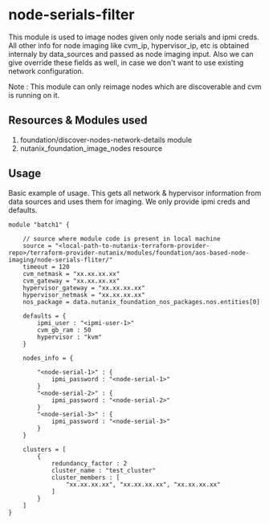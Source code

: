 # node-serials-filter

This module is used to image nodes given only node serials and ipmi creds. All other info for node imaging like cvm_ip, hypervisor_ip, etc is obtained internaly by data_sources and passed as node imaging input. Also we can give override these fields as well, in case we don't want to use existing network configuration.

Note : This module can only reimage nodes which are discoverable and cvm is running on it.

## Resources & Modules used

1. foundation/discover-nodes-network-details module
2. nutanix_foundation_image_nodes resource

## Usage

Basic example of usage. This gets all network & hypervisor information from data sources and uses them for imaging. We only provide ipmi creds and defaults.

```hcl
module "batch1" {

    // source where module code is present in local machine
    source = "<local-path-to-nutanix-terraform-provider-repo>/terraform-provider-nutanix/modules/foundation/aos-based-node-imaging/node-serials-fliter/"
    timeout = 120
    cvm_netmask = "xx.xx.xx.xx"
    cvm_gateway = "xx.xx.xx.xx"
    hypervisor_gateway = "xx.xx.xx.xx"
    hypervisor_netmask = "xx.xx.xx.xx"
    nos_package = data.nutanix_foundation_nos_packages.nos.entities[0]

    defaults = {
        ipmi_user : "<ipmi-user-1>"
        cvm_gb_ram : 50
        hypervisor : "kvm"
    }

    nodes_info = {
        
        "<node-serial-1>" : {
            ipmi_password : "<node-serial-1>"
        }
        "<node-serial-2>" : {
            ipmi_password : "<node-serial-2>"
        }
        "<node-serial-3>" : {
            ipmi_password : "<node-serial-3>"
        }
    }

    clusters = [
        {
            redundancy_factor : 2
            cluster_name : "test_cluster"
            cluster_members : [
                "xx.xx.xx.xx", "xx.xx.xx.xx", "xx.xx.xx.xx"
            ]
        }
    ]
}

```

